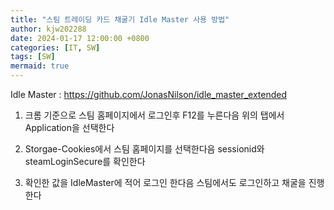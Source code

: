 ```yaml
---
title: "스팀 트레이딩 카드 채굴기 Idle Master 사용 방법"
author: kjw202288
date: 2024-01-17 12:00:00 +0800
categories: [IT, SW]
tags: [SW]
mermaid: true
---
```


Idle Master : <https://github.com/JonasNilson/idle_master_extended>

1. 크롬 기준으로 스팀 홈페이지에서 로그인후 F12를 누른다음 위의 탭에서 Application을 선택한다

2. Storgae-Cookies에서 스팀 홈페이지를 선택한다음 sessionid와 steamLoginSecure를 확인한다

3. 확인한 값을 IdleMaster에 적어 로그인 한다음 스팀에서도 로그인하고 채굴을 진행한다
